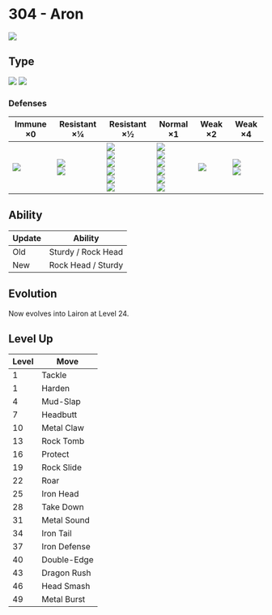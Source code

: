 # 304 - Aron
![][304]

## Type

![][steel]  ![][rock]

### Defenses

Immune ×0       | Resistant ×¼                    | Resistant ×½                                                                            | Normal ×1                                                                                  | Weak ×2        | Weak ×4                           | 
---             | ---                             | ---                                                                                     | ---                                                                                        | ---            | ---                               | 
![][poison]<br> | ![][normal]<br> ![][flying]<br> | ![][rock]<br> ![][bug]<br> ![][psychic]<br> ![][ice]<br> ![][dragon]<br> ![][fairy]<br> | ![][ghost]<br> ![][steel]<br> ![][fire]<br> ![][grass]<br> ![][electric]<br> ![][dark]<br> | ![][water]<br> | ![][fighting]<br> ![][ground]<br> | 

## Ability

Update | Ability            | 
---    | ---                | 
Old    | Sturdy / Rock Head | 
New    | Rock Head / Sturdy | 

## Evolution
Now evolves into Lairon at Level 24.

## Level Up

Level | Move         | 
---   | ---          | 
1     | Tackle       | 
1     | Harden       | 
4     | Mud-Slap     | 
7     | Headbutt     | 
10    | Metal Claw   | 
13    | Rock Tomb    | 
16    | Protect      | 
19    | Rock Slide   | 
22    | Roar         | 
25    | Iron Head    | 
28    | Take Down    | 
31    | Metal Sound  | 
34    | Iron Tail    | 
37    | Iron Defense | 
40    | Double-Edge  | 
43    | Dragon Rush  | 
46    | Head Smash   | 
49    | Metal Burst  | 

[304]: ../img/pokemon/304.png
[normal]: ../img/types/normal.png
[fire]: ../img/types/fire.png
[fighting]: ../img/types/fighting.png
[water]: ../img/types/water.png
[flying]: ../img/types/flying.png
[grass]: ../img/types/grass.png
[poison]: ../img/types/poison.png
[electric]: ../img/types/electric.png
[ground]: ../img/types/ground.png
[psychic]: ../img/types/psychic.png
[rock]: ../img/types/rock.png
[ice]: ../img/types/ice.png
[bug]: ../img/types/bug.png
[dragon]: ../img/types/dragon.png
[ghost]: ../img/types/ghost.png
[dark]: ../img/types/dark.png
[steel]: ../img/types/steel.png
[fairy]: ../img/types/fairy.png
